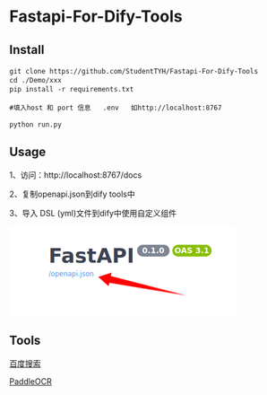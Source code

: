 # Fastapi-For-Dify-Tools

## Install

```shell
git clone https://github.com/StudentTYH/Fastapi-For-Dify-Tools
cd ./Demo/xxx
pip install -r requirements.txt

#填入host 和 port 信息   .env   如http://localhost:8767
```



```
python run.py
```

## Usage
1、访问：http://localhost:8767/docs

2、复制openapi.json到dify tools中

3、导入 DSL (yml)文件到dify中使用自定义组件


![alt text](./images/5f2f95bddab1a4bba61c17adf4219b91.png)

## Tools

[百度搜索](https://github.com/StudentTYH/Fastapi-For-Dify-Tools/tree/main/Demo/baidu_search)

[PaddleOCR](https://github.com/StudentTYH/Fastapi-For-Dify-Tools/tree/main/Demo/paddle_ocr)
